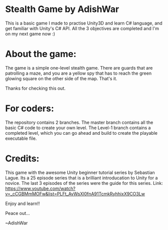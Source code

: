 # Stealth Game by AdishWar

This is a basic game I made to practise Unity3D and learn C# language, and get familiar with Unity's C# API. All the 3 objectives are completed and I'm on my next game now :)

# About the game:

The game is a simple one-level stealth game. There are guards that are patrolling a maze, and you are a yellow spy that has to reach the green glowing square on the other side of the map. That's it. 

Thanks for checking this out.

# For coders:

The repository contains 2 branches. The master branch contains all the basic C# code to create your own level. The Level-1 branch contains a completed level, which you can go ahead and build to create the playable executable file.

# Credits:

This game with the awesome Unity beginner tutorial series by Sebastian Lague. Its a 25 episode series that is a brilliant introducation to Unity for a novice. The last 3 episodes of the series were the guide for this series.
Link: https://www.youtube.com/watch?v=_cCGBMmMOFw&list=PLFt_AvWsXl0fnA91TcmkRyhhixX9CO3Lw 

Enjoy and learn!!

Peace out...

~AdishWar
